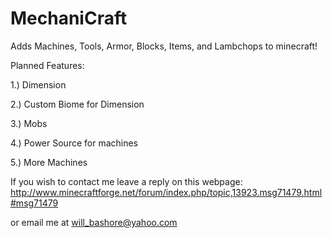 MechaniCraft
============
Adds Machines, Tools, Armor, Blocks, Items, and Lambchops to minecraft!

Planned Features:

1.) Dimension

2.) Custom Biome for Dimension

3.) Mobs

4.) Power Source for machines

5.) More Machines

If you wish to contact me leave a reply on this webpage:
http://www.minecraftforge.net/forum/index.php/topic,13923.msg71479.html#msg71479

or email me at will_bashore@yahoo.com
